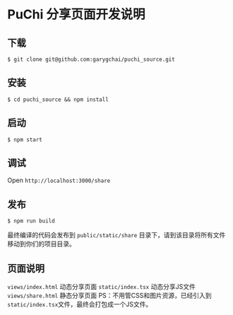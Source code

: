 # PuChi 分享页面开发说明

## 下载
```
$ git clone git@github.com:garygchai/puchi_source.git
```

## 安装
```
$ cd puchi_source && npm install
```

## 启动
```
$ npm start
```

## 调试
Open `http://localhost:3000/share`

## 发布
```
$ npm run build
```
最终编译的代码会发布到 `public/static/share` 目录下，请到该目录将所有文件移动到你们的项目目录。

## 页面说明
`views/index.html` 动态分享页面
`static/index.tsx` 动态分享JS文件
`views/share.html` 静态分享页面
PS：不用管CSS和图片资源，已经引入到`static/index.tsx`文件，最终会打包成一个JS文件。
